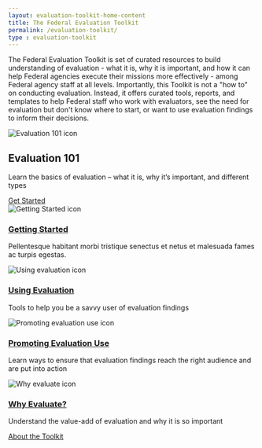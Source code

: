 ```yaml
---
layout: evaluation-toolkit-home-content
title: The Federal Evaluation Toolkit
permalink: /evaluation-toolkit/
type : evaluation-toolkit
---
```


<section class="usa-graphic-list">
  <div class="grid-container margin-0 padding-0">
    <div class="usa-graphic-list__row grid-row grid-gap">
    <p class="margin-bottom-0">The Federal Evaluation Toolkit is set of curated resources to build understanding of evaluation - what it is, why it is important, and how it can help Federal agencies execute their missions more effectively - among Federal agency staff at all levels. Importantly, this Toolkit is not a "how to" on conducting evaluation. Instead, it offers curated tools, reports, and templates to help Federal staff who work with evaluators, see the need for evaluation but don't know where to start, or want to use evaluation findings to inform their decisions. 
</p>  
    </div>
  </div>
</section>

<section class="usa-graphic-list margin-y-205">
    <div class="grid-row grid-gap toolkit-hero shadow-5 margin-x-0">
      <div class="tablet:grid-col-2">
        <img class="circle-evaluation-card" alt="Evaluation 101 icon" src="{{site.baseurl}}/assets/images/evaluation/evaluation-101.png">
      </div>
      <div class="tablet:grid-col-10">
        <h2 class="margin-0 text-white">Evaluation 101</h2>
        <p class="margin-0 text-white">Learn the basics of evaluation – what it is, why it’s important, and different types</p>
        <div class="mobile-lg:grid-col padding-top-1">
          <a class="text-no-underline usa-button bg-white border-0 padding-x-4 text-primary toolkit-button"
            href="{{site.baseurl}}/evaluation-toolkit/evaluation-101" aria-label="Get started with Evaluation 101">Get Started</a>
        </div>
      </div>
    </div>
</section>    

<section class="usa-graphic-list">
  <div class="grid-container margin-0 padding-0 toolkit-padding">
    <div class="usa-graphic-list__row grid-row grid-gap">
          <div class="usa-media-block tablet:grid-col-6 text-center padding-bottom-205">
            <div class="grid-row grid-gap">
              <div class="tablet:grid-col-4">
                <img class="circle-evaluation-card" alt="Getting Started icon" src="{{site.baseurl}}/assets/images/evaluation/getting-started.png">
              </div>
              <div class="tablet:grid-col-8 text-primary toolkit-text">
                 <h3 class="usa-media-block__body evaluation-width margin-0"><a href="{{site.baseurl}}/evaluation-toolkit/non-evaluator" class="text-no-underline display-inline-block"><b>Getting Started</b></a></h3>
                <p>Pellentesque habitant morbi tristique senectus et netus et malesuada fames ac turpis egestas.</p>
              </div>
            </div>
        </div>
          <div class="usa-media-block tablet:grid-col-6 text-center padding-bottom-205">
            <div class="grid-row grid-gap">
              <div class="tablet:grid-col-4">
                <img class="circle-evaluation-card" alt="Using evaluation icon" src="{{site.baseurl}}/assets/images/evaluation/using-evaluation.png">
              </div>
              <div class="tablet:grid-col-8 text-primary toolkit-text">
                 <h3 class="usa-media-block__body evaluation-width margin-0"><a href="{{site.baseurl}}/evaluation-toolkit/evaluation" class="text-no-underline display-inline-block"><b>Using Evaluation</b></a></h3>
                <p>Tools to help you be a savvy user of evaluation findings</p>
              </div>
            </div>
        </div>
          <div class="usa-media-block tablet:grid-col-6 text-center padding-bottom-205">
            <div class="grid-row grid-gap">
              <div class="tablet:grid-col-4">
                <img class="circle-evaluation-card" alt="Promoting evaluation use icon" src="{{site.baseurl}}/assets/images/evaluation/promoting-evaluation.png">
              </div>
              <div class="tablet:grid-col-8 text-primary toolkit-text">
                 <h3 class="usa-media-block__body evaluation-width margin-0"><a href="{{site.baseurl}}/evaluation-toolkit/promoting-evaluation" class="text-no-underline display-inline-block"><b>Promoting Evaluation Use</b></a></h3>
                <p>Learn ways to ensure that evaluation findings reach the right audience and are put into action</p>
              </div>
            </div>
        </div>
          <div class="usa-media-block tablet:grid-col-6 text-center padding-bottom-205">
            <div class="grid-row grid-gap">
              <div class="tablet:grid-col-4">
                <img class="circle-evaluation-card" alt="Why evaluate icon" src="{{site.baseurl}}/assets/images/evaluation/why-evaluate.png">
              </div>
              <div class="tablet:grid-col-8 text-primary toolkit-text">
                 <h3 class="usa-media-block__body evaluation-width margin-0"><a href="{{site.baseurl}}/evaluation-toolkit/why-evaluate" class="text-no-underline display-inline-block"><b>Why Evaluate?</b></a></h3>
                <p>Understand the value-add of evaluation and why it is so important</p>
              </div>
            </div>
        </div>
    </div>
  </div>
  <div class="text-center"><a class="usa-button usa-button--outline border-0 padding-x-6"
    href="{{site.baseurl}}/evaluation-toolkit/about-toolkit">About the Toolkit</a>
  </div>
</section>
